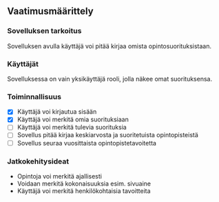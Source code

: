 ## Vaatimusmäärittely

### Sovelluksen tarkoitus

Sovelluksen avulla käyttäjä voi pitää kirjaa omista opintosuorituksistaan.

### Käyttäjät
Sovelluksessa on vain yksikäyttäjä rooli, jolla näkee omat suorituksensa.

### Toiminnallisuus
  - [x] Käyttäjä voi kirjautua sisään 
  - [x] Käyttäjä voi merkitä omia suorituksiaan
  - [ ] Käyttäjä voi merkitä tulevia suorituksia
  - [ ] Sovellus pitää kirjaa keskiarvosta ja suoritetuista opintopisteistä
  - [ ] Sovellus seuraa vuosittaista opintopistetavoitetta

### Jatkokehitysideat
  - Opintoja voi merkitä ajallisesti
  - Voidaan merkitä kokonaisuuksia esim. sivuaine
  - Käyttäjä voi merkitä henkilökohtaisia tavoitteita

